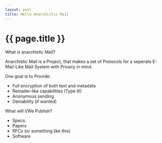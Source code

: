 ```yaml
---
layout: post
title: Hello Anarchistic Mail
---
```


# {{ page.title }}

What is anarchistic Mail?

Anarchistic Mail is a Project, that makes a set of Protocols
for a seperate E-Mail-Like Mail System with Privacy in mind.

One goal is to Provide:
- Full encryption of both text and metadata
- Remailer-like capabilities (Type III)
- Anonymous sending
- Deniability (if wanted)

What will I/We Publish?

- Specs.
- Papers
- RFCs (or something like this)
- Software

